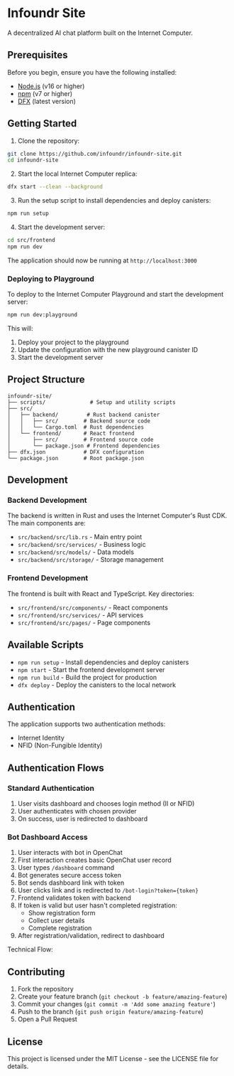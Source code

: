 # Infoundr Site

A decentralized AI chat platform built on the Internet Computer.

## Prerequisites

Before you begin, ensure you have the following installed:
- [Node.js](https://nodejs.org/) (v16 or higher)
- [npm](https://www.npmjs.com/) (v7 or higher)
- [DFX](https://internetcomputer.org/docs/current/developer-docs/build/install-upgrade-remove) (latest version)

## Getting Started

1. Clone the repository:
```bash
git clone https://github.com/infoundr/infoundr-site.git
cd infoundr-site
```

2. Start the local Internet Computer replica:
```bash
dfx start --clean --background
```

3. Run the setup script to install dependencies and deploy canisters:
```bash
npm run setup
```

4. Start the development server:
```bash
cd src/frontend
npm run dev
```

The application should now be running at `http://localhost:3000`

### Deploying to Playground

To deploy to the Internet Computer Playground and start the development server:

```bash
npm run dev:playground
```

This will:
1. Deploy your project to the playground
2. Update the configuration with the new playground canister ID
3. Start the development server

## Project Structure

```
infoundr-site/
├── scripts/              # Setup and utility scripts
├── src/
│   ├── backend/         # Rust backend canister
│   │   ├── src/        # Backend source code
│   │   └── Cargo.toml  # Rust dependencies
│   └── frontend/       # React frontend
│       ├── src/        # Frontend source code
│       └── package.json # Frontend dependencies
├── dfx.json            # DFX configuration
└── package.json        # Root package.json
```

## Development

### Backend Development
The backend is written in Rust and uses the Internet Computer's Rust CDK. The main components are:
- `src/backend/src/lib.rs` - Main entry point
- `src/backend/src/services/` - Business logic
- `src/backend/src/models/` - Data models
- `src/backend/src/storage/` - Storage management

### Frontend Development
The frontend is built with React and TypeScript. Key directories:
- `src/frontend/src/components/` - React components
- `src/frontend/src/services/` - API services
- `src/frontend/src/pages/` - Page components

## Available Scripts

- `npm run setup` - Install dependencies and deploy canisters
- `npm start` - Start the frontend development server
- `npm run build` - Build the project for production
- `dfx deploy` - Deploy the canisters to the local network

## Authentication

The application supports two authentication methods:
- Internet Identity
- NFID (Non-Fungible Identity)

## Authentication Flows

### Standard Authentication
1. User visits dashboard and chooses login method (II or NFID)
2. User authenticates with chosen provider
3. On success, user is redirected to dashboard

### Bot Dashboard Access
1. User interacts with bot in OpenChat
2. First interaction creates basic OpenChat user record
3. User types `/dashboard` command
4. Bot generates secure access token
5. Bot sends dashboard link with token
6. User clicks link and is redirected to `/bot-login?token={token}`
7. Frontend validates token with backend
8. If token is valid but user hasn't completed registration:
   - Show registration form
   - Collect user details
   - Complete registration
9. After registration/validation, redirect to dashboard

Technical Flow:

## Contributing

1. Fork the repository
2. Create your feature branch (`git checkout -b feature/amazing-feature`)
3. Commit your changes (`git commit -m 'Add some amazing feature'`)
4. Push to the branch (`git push origin feature/amazing-feature`)
5. Open a Pull Request

## License

This project is licensed under the MIT License - see the LICENSE file for details.


